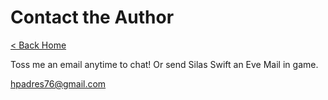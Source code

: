 # Contact the Author

[< Back Home](/)

Toss me an email anytime to chat! Or send Silas Swift an Eve Mail in game.

[hpadres76@gmail.com](mailto:hpadres76@gmail.com)
